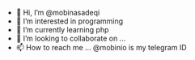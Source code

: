 - 👋 Hi, I’m @mobinasadeqi
- 👀 I’m interested in programming
- 🌱 I’m currently learning php 
- 💞️ I’m looking to collaborate on ...
- 📫 How to reach me ... @mobinio is my telegram ID

<!---
mobinasadeqi/mobinasadeqi is a ✨ special ✨ repository because its `README.md` (this file) appears on your GitHub profile.
You can click the Preview link to take a look at your changes.
--->
